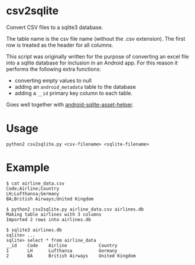 # csv2sqlite
Convert CSV files to a sqlite3 database.

The table name is the csv file name (without the .csv extension). The first row is treated as the header for all columns.

This script was originally written for the purpose of converting an excel file into a sqlite database for inclusion in an Android app. For this reason it performs the following extra functions:
* converting empty values to null
* adding an `android_metadata` table to the database 
* adding a `__id` primary key column to each table.

Goes well together with [android-sqlite-asset-helper](https://github.com/jgilfelt/android-sqlite-asset-helper).

# Usage
    python2 csv2sqlite.py <csv-filename> <sqlite-filename>
    
# Example
    $ cat airline_data.csv
    Code;Airline;Country
    LH;Lufthansa;Germany
    BA;British Airways;United Kingdom
    
    $ python2 csv2sqlite.py airline_data.csv airlines.db
    Making table airlines with 3 columns
    Imported 2 rows into airlines.db
    
    $ sqlite3 airlines.db
    sqlite> ...
    sqlite> select * from airline_data
    __id    Code    Airline            Country
    1       LH      Lufthansa          Germany
    2       BA      British Airways    United Kingdom


